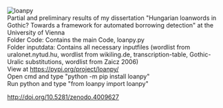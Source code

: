 ![loanpy](https://github.com/martino-vic/Framework-for-computer-aided-borrowing-detection/blob/master/logo_size_invert.jpg)  
Partial and preliminary results of my dissertation "Hungarian loanwords in Gothic? Towards a framework for automated borrowing detection" at the University of Vienna  
Folder Code: Contains the main Code, loanpy.py  
Folder inputdata: Contains all necessary inputfiles (wordlist from uralonet.nytud.hu, wordlist from wikiling.de, transcription-table, Gothic-Uralic substitutions, wordlist from Zaicz 2006)  
View at https://pypi.org/project/loanpy/  
Open cmd and type "python -m pip install loanpy"  
Run python and type "from loanpy import loanpy"   
  
http://doi.org/10.5281/zenodo.4009627
 
